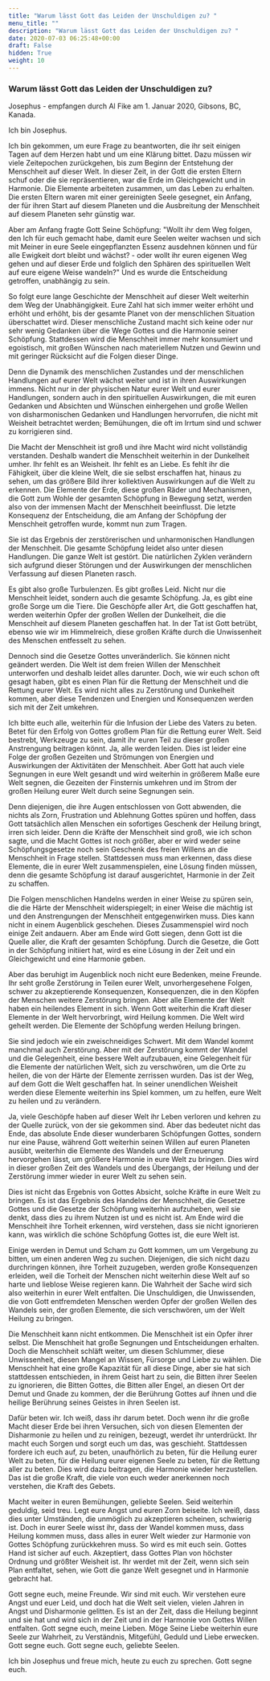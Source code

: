 ```yaml
---
title: "Warum lässt Gott das Leiden der Unschuldigen zu? "
menu_title: ""
description: "Warum lässt Gott das Leiden der Unschuldigen zu? "
date: 2020-07-03 06:25:48+00:00
draft: False
hidden: True
weight: 10
---
```

### Warum lässt Gott das Leiden der Unschuldigen zu?  

Josephus - empfangen durch Al Fike am 1. Januar 2020, Gibsons, BC, Kanada.

Ich bin Josephus.

Ich bin gekommen, um eure Frage zu beantworten, die ihr seit einigen Tagen auf dem Herzen habt und um eine Klärung bittet. Dazu müssen wir viele Zeitepochen zurückgehen, bis zum Beginn der Entstehung der Menschheit auf dieser Welt. In dieser Zeit, in der Gott die ersten Eltern schuf oder die sie repräsentieren, war die Erde im Gleichgewicht und in Harmonie. Die Elemente arbeiteten zusammen, um das Leben zu erhalten. Die ersten Eltern waren mit einer gereinigten Seele gesegnet, ein Anfang, der für ihren Start auf diesem Planeten und die Ausbreitung der Menschheit auf diesem Planeten sehr günstig war.

Aber am Anfang fragte Gott Seine Schöpfung: "Wollt ihr dem Weg folgen, den Ich für euch gemacht habe, damit eure Seelen weiter wachsen und sich mit Meiner in eure Seele eingepflanzten Essenz ausdehnen können und für alle Ewigkeit dort bleibt und wächst? - oder wollt ihr euren eigenen Weg gehen und auf dieser Erde und folglich den Sphären des spirituellen Welt auf eure eigene Weise wandeln?" Und es wurde die Entscheidung getroffen, unabhängig zu sein.

So folgt eure lange Geschichte der Menschheit auf dieser Welt weiterhin dem Weg der Unabhängigkeit. Eure Zahl hat sich immer weiter erhöht und erhöht und erhöht, bis der gesamte Planet von der menschlichen Situation überschattet wird. Dieser menschliche Zustand macht sich keine oder nur sehr wenig Gedanken über die Wege Gottes und die Harmonie seiner Schöpfung. Stattdessen wird die Menschheit immer mehr konsumiert und egoistisch, mit großen Wünschen nach materiellem Nutzen und Gewinn und mit geringer Rücksicht auf die Folgen dieser Dinge.  

Denn die Dynamik des menschlichen Zustandes und der menschlichen Handlungen auf eurer Welt wächst weiter und ist in ihren Auswirkungen immens. Nicht nur in der physischen Natur eurer Welt und eurer Handlungen, sondern auch in den spirituellen Auswirkungen, die mit euren Gedanken und Absichten und Wünschen einhergehen und große Wellen von disharmonischen Gedanken und Handlungen hervorrufen, die nicht mit Weisheit betrachtet werden; Bemühungen, die oft im Irrtum sind und schwer zu korrigieren sind.  

Die Macht der Menschheit ist groß und ihre Macht wird nicht vollständig verstanden. Deshalb wandert die Menschheit weiterhin in der Dunkelheit umher. Ihr fehlt es an Weisheit. Ihr fehlt es an Liebe. Es fehlt ihr die Fähigkeit, über die kleine Welt, die sie selbst erschaffen hat, hinaus zu sehen, um das größere Bild ihrer kollektiven Auswirkungen auf die Welt zu erkennen. Die Elemente der Erde, diese großen Räder und Mechanismen, die Gott zum Wohle der gesamten Schöpfung in Bewegung setzt, werden also von der immensen Macht der Menschheit beeinflusst. Die letzte Konsequenz der Entscheidung, die am Anfang der Schöpfung der Menschheit getroffen wurde, kommt nun zum Tragen.  

Sie ist das Ergebnis der zerstörerischen und unharmonischen Handlungen der Menschheit. Die gesamte Schöpfung leidet also unter diesen Handlungen. Die ganze Welt ist gestört. Die natürlichen Zyklen verändern sich aufgrund dieser Störungen und der Auswirkungen der menschlichen Verfassung auf diesen Planeten rasch.  

Es gibt also große Turbulenzen. Es gibt großes Leid. Nicht nur die Menschheit leidet, sondern auch die gesamte Schöpfung. Ja, es gibt eine große Sorge um die Tiere. Die Geschöpfe aller Art, die Gott geschaffen hat, werden weiterhin Opfer der großen Wellen der Dunkelheit, die die Menschheit auf diesem Planeten geschaffen hat. In der Tat ist Gott betrübt, ebenso wie wir im Himmelreich, diese großen Kräfte durch die Unwissenheit des Menschen entfesselt zu sehen.   

Dennoch sind die Gesetze Gottes unveränderlich. Sie können nicht geändert werden. Die Welt ist dem freien Willen der Menschheit unterworfen und deshalb leidet alles darunter. Doch, wie wir euch schon oft gesagt haben, gibt es einen Plan für die Rettung der Menschheit und die Rettung eurer Welt. Es wird nicht alles zu Zerstörung und Dunkelheit kommen, aber diese Tendenzen und Energien und Konsequenzen werden sich mit der Zeit umkehren.

Ich bitte euch alle, weiterhin für die Infusion der Liebe des Vaters zu beten. Betet für den Erfolg von Gottes großem Plan für die Rettung eurer Welt. Seid bestrebt, Werkzeuge zu sein, damit ihr euren Teil zu dieser großen Anstrengung beitragen könnt. Ja, alle werden leiden. Dies ist leider eine Folge der großen Gezeiten und Strömungen von Energien und Auswirkungen der Aktivitäten der Menschheit. Aber Gott hat auch viele Segnungen in eure Welt gesandt und wird weiterhin in größerem Maße eure Welt segnen, die Gezeiten der Finsternis umkehren und im Strom der großen Heilung eurer Welt durch seine Segnungen sein.

Denn diejenigen, die ihre Augen entschlossen von Gott abwenden, die nichts als Zorn, Frustration und Ablehnung Gottes spüren und hoffen, dass Gott tatsächlich allen Menschen ein sofortiges Geschenk der Heilung bringt, irren sich leider. Denn die Kräfte der Menschheit sind groß, wie ich schon sagte, und die Macht Gottes ist noch größer, aber er wird weder seine Schöpfungsgesetze noch sein Geschenk des freien Willens an die Menschheit in Frage stellen. Stattdessen muss man erkennen, dass diese Elemente, die in eurer Welt zusammenspielen, eine Lösung finden müssen, denn die gesamte Schöpfung ist darauf ausgerichtet, Harmonie in der Zeit zu schaffen.  

Die Folgen menschlichen Handelns werden in einer Weise zu spüren sein, die die Härte der Menschheit widerspiegelt; in einer Weise die mächtig ist und den Anstrengungen der Menschheit entgegenwirken muss. Dies kann nicht in einem Augenblick geschehen. Dieses Zusammenspiel wird noch einige Zeit andauern. Aber am Ende wird Gott siegen, denn Gott ist die Quelle aller, die Kraft der gesamten Schöpfung. Durch die Gesetze, die Gott in der Schöpfung initiiert hat, wird es eine Lösung in der Zeit und ein Gleichgewicht und eine Harmonie geben.

Aber das beruhigt im Augenblick noch nicht eure Bedenken, meine Freunde. Ihr seht große Zerstörung in Teilen eurer Welt, unvorhergesehene Folgen, schwer zu akzeptierende Konsequenzen, Konsequenzen, die in den Köpfen der Menschen weitere Zerstörung bringen. Aber alle Elemente der Welt haben ein heilendes Element in sich. Wenn Gott weiterhin die Kraft dieser Elemente in der Welt hervorbringt, wird Heilung kommen. Die Welt wird geheilt werden. Die Elemente der Schöpfung werden Heilung bringen.  

Sie sind jedoch wie ein zweischneidiges Schwert. Mit dem Wandel kommt manchmal auch Zerstörung. Aber mit der Zerstörung kommt der Wandel und die Gelegenheit, eine bessere Welt aufzubauen, eine Gelegenheit für die Elemente der natürlichen Welt, sich zu verschwören, um die Orte zu heilen, die von der Härte der Elemente zerrissen wurden. Das ist der Weg, auf dem Gott die Welt geschaffen hat. In seiner unendlichen Weisheit werden diese Elemente weiterhin ins Spiel kommen, um zu helfen, eure Welt zu heilen und zu verändern.  

Ja, viele Geschöpfe haben auf dieser Welt ihr Leben verloren und kehren zu der Quelle zurück, von der sie gekommen sind. Aber das bedeutet nicht das Ende, das absolute Ende dieser wunderbaren Schöpfungen Gottes, sondern nur eine Pause, während Gott weiterhin seinen Willen auf euren Planeten ausübt, weiterhin die Elemente des Wandels und der Erneuerung hervorgehen lässt, um größere Harmonie in eure Welt zu bringen. Dies wird in dieser großen Zeit des Wandels und des Übergangs, der Heilung und der Zerstörung immer wieder in eurer Welt zu sehen sein.

Dies ist nicht das Ergebnis von Gottes Absicht, solche Kräfte in eure Welt zu bringen. Es ist das Ergebnis des Handelns der Menschheit, die Gesetze Gottes und die Gesetze der Schöpfung weiterhin aufzuheben, weil sie denkt, dass dies zu ihrem Nutzen ist und es nicht ist. Am Ende wird die Menschheit ihre Torheit erkennen, wird verstehen, dass sie nicht ignorieren kann, was wirklich die schöne Schöpfung Gottes ist, die eure Welt ist.

Einige werden in Demut und Scham zu Gott kommen, um um Vergebung zu bitten, um einen anderen Weg zu suchen. Diejenigen, die sich nicht dazu durchringen können, ihre Torheit zuzugeben, werden große Konsequenzen erleiden, weil die Torheit der Menschen nicht weiterhin diese Welt auf so harte und lieblose Weise regieren kann. Die Wahrheit der Sache wird sich also weiterhin in eurer Welt entfalten. Die Unschuldigen, die Unwissenden, die von Gott entfremdeten Menschen werden Opfer der großen Wellen des Wandels sein, der großen Elemente, die sich verschwören, um der Welt Heilung zu bringen.

Die Menschheit kann nicht entkommen. Die Menschheit ist ein Opfer ihrer selbst. Die Menschheit hat große Segnungen und Entscheidungen erhalten. Doch die Menschheit schläft weiter, um diesen Schlummer, diese Unwissenheit, diesen Mangel an Wissen, Fürsorge und Liebe zu wählen. Die Menschheit hat eine große Kapazität für all diese Dinge, aber sie hat sich stattdessen entschieden, in ihrem Geist hart zu sein, die Bitten ihrer Seelen zu ignorieren, die Bitten Gottes, die Bitten aller Engel, an diesen Ort der Demut und Gnade zu kommen, der die Berührung Gottes auf ihnen und die heilige Berührung seines Geistes in ihren Seelen ist.

Dafür beten wir. Ich weiß, dass ihr darum betet. Doch wenn ihr die große Macht dieser Erde bei ihren Versuchen, sich von diesen Elementen der Disharmonie zu heilen und zu reinigen, bezeugt, werdet ihr unterdrückt. Ihr macht euch Sorgen und sorgt euch um das, was geschieht. Stattdessen fordere ich euch auf, zu beten, unaufhörlich zu beten, für die Heilung eurer Welt zu beten, für die Heilung eurer eigenen Seele zu beten, für die Rettung aller zu beten. Dies wird dazu beitragen, die Harmonie wieder herzustellen. Das ist die große Kraft, die viele von euch weder anerkennen noch verstehen, die Kraft des Gebets.

Macht weiter in euren Bemühungen, geliebte Seelen. Seid weiterhin geduldig, seid treu. Legt eure Angst und euren Zorn beiseite. Ich weiß, dass dies unter Umständen, die unmöglich zu akzeptieren scheinen, schwierig ist. Doch in eurer Seele wisst ihr, dass der Wandel kommen muss, dass Heilung kommen muss, dass alles in eurer Welt wieder zur Harmonie von Gottes Schöpfung zurückkehren muss. So wird es mit euch sein. Gottes Hand ist sicher auf euch. Akzeptiert, dass Gottes Plan von höchster Ordnung und größter Weisheit ist. Ihr werdet mit der Zeit, wenn sich sein Plan entfaltet, sehen, wie Gott die ganze Welt gesegnet und in Harmonie gebracht hat.  

Gott segne euch, meine Freunde. Wir sind mit euch. Wir verstehen eure Angst und euer Leid, und doch hat die Welt seit vielen, vielen Jahren in Angst und Disharmonie gelitten. Es ist an der Zeit, dass die Heilung beginnt und sie hat und wird sich in der Zeit und in der Harmonie von Gottes Willen entfalten. Gott segne euch, meine Lieben. Möge Seine Liebe weiterhin eure Seele zur Wahrheit, zu Verständnis, Mitgefühl, Geduld und Liebe erwecken. Gott segne euch. Gott segne euch, geliebte Seelen.

Ich bin Josephus und freue mich, heute zu euch zu sprechen. Gott segne euch.
